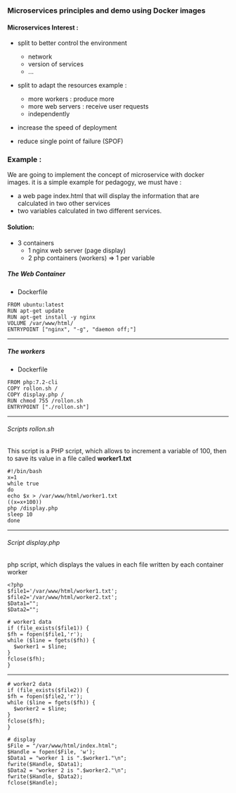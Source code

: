 ### Microservices principles and demo using Docker images

#### Microservices Interest : 

* split to better control the environment
	- network
	- version of services
	- ...

* split to adapt the resources
	example :
	- more workers : produce more
	- more web servers : receive  user requests
  - independently

* increase the speed of deployment

* reduce single point of failure (SPOF)

### Example :
We are going to implement the concept of microservice with docker images. it is a simple example for pedagogy, we must have : 
- a web page index.html that will display the information that are calculated in two other services
- two variables calculated in two different services.

#### Solution:
* 3 containers
	- 1 nginx web server (page display)
	- 2 php containers (workers) => 1 per variable

##### The Web Container

* Dockerfile
```
FROM ubuntu:latest
RUN apt-get update
RUN apt-get install -y nginx
VOLUME /var/www/html/
ENTRYPOINT ["nginx", "-g", "daemon off;"]
```

-------------------------------------------------

##### The workers

* Dockerfile

```
FROM php:7.2-cli
COPY rollon.sh /
COPY display.php /
RUN chmod 755 /rollon.sh
ENTRYPOINT ["./rollon.sh"]
```


-------------------------------------------------

###### Scripts rollon.sh 
This script is a PHP script, which allows to increment a variable of 100, then to save its value in a file called __worker1.txt__

```
#!/bin/bash
x=1
while true
do
echo $x > /var/www/html/worker1.txt
((x=x+100))
php /display.php
sleep 10
done
```

-------------------------------------------------

###### Script display.php
php script, which displays the values in each file written by each container worker

```
<?php
$file1='/var/www/html/worker1.txt';
$file2='/var/www/html/worker2.txt';
$Data1="";
$Data2="";

# worker1 data
if (file_exists($file1)) {
$fh = fopen($file1,'r');
while ($line = fgets($fh)) {
  $worker1 = $line;
}
fclose($fh);
}
```

-------------------------------------------------

```
# worker2 data
if (file_exists($file2)) {
$fh = fopen($file2,'r');
while ($line = fgets($fh)) {
  $worker2 = $line;
}
fclose($fh);
}

# display
$File = "/var/www/html/index.html";
$Handle = fopen($File, 'w');
$Data1 = "worker 1 is ".$worker1."\n";
fwrite($Handle, $Data1);
$Data2 = "worker 2 is ".$worker2."\n";
fwrite($Handle, $Data2);
fclose($Handle);
```

